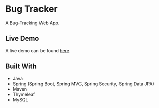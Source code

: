 # Bug Tracker

A Bug-Tracking Web App.

## Live Demo

A live demo can be found [here](http://bugtracker.eba-k27yqgud.eu-west-3.elasticbeanstalk.com/).

## Built With

* Java
* Spring (Spring Boot, Spring MVC, Spring Security, Spring Data JPA)
* Maven
* Thymeleaf
* MySQL
